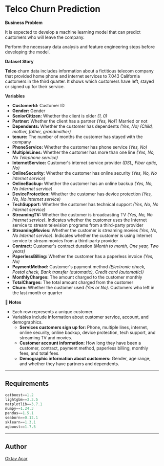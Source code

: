 # Telco Churn Prediction

**Business Problem**

It is expected to develop a machine learning model that can predict customers who will leave the company.

Perform the necessary data analysis and feature engineering steps before developing the model.

**Dataset Story**

**Telco** churn data includes information about a fictitious telecom company that provided home phone and internet services to 7.043 California customers in the third quarter. It shows which customers have left, stayed or signed up for their service.

**Variables**
- **CustomerId:** Customer ID
- **Gender:** Gender
- **SeniorCitizen:** Whether the client is older *(1, 0)*
- **Partner:** Whether the client has a partner *(Yes, No)*? Married or not
- **Dependents:** Whether the customer has dependents *(Yes, No) (Child, mother, father, grandmother)*
- **tenure:** The number of months the customer has stayed with the company
- **PhoneService:** Whether the customer has phone service *(Yes, No)*
- **MultipleLines:** Whether the customer has more than one line *(Yes, No, No Telephone service)*
- **InternetService:** Customer's internet service provider *(DSL, Fiber optic, No)*
- **OnlineSecurity:** Whether the customer has online security *(Yes, No, No Internet service)*
- **OnlineBackup:** Whether the customer has an online backup *(Yes, No, No Internet service)*
- **DeviceProtection:** Whether the customer has device protection *(Yes, No, No Internet service)*
- **TechSupport:** Whether the customer has technical support *(Yes, No, No Internet service)*
- **StreamingTV:** Whether the customer is broadcasting TV *(Yes, No, No Internet service)*. Indicates whether the customer uses the Internet service to stream television programs from a third-party provider
- **StreamingMovies:** Whether the customer is streaming movies *(Yes, No, No Internet service)*. Indicates whether the customer is using Internet service to stream movies from a third-party provider
- **Contract:** Customer's contract duration *(Month to month, One year, Two years)*
- **PaperlessBilling:** Whether the customer has a paperless invoice *(Yes, No)*
- **PaymentMethod:** Customer's payment method *(Electronic check, Postal check, Bank transfer (automatic), Credit card (automatic))*
- **MonthlyCharges:** The amount charged to the customer monthly
- **TotalCharges:** The total amount charged from the customer
- **Churn:** Whether the customer used *(Yes or No)*. Customers who left in the last month or quarter

**:memo: Notes**
- Each row represents a unique customer.
- Variables include information about customer service, account, and demographics.
  - **Services customers sign up for:** Phone, multiple lines, internet, online security, online backup, device protection, tech support, and streaming TV and movies.
  - **Customer account information:** How long they have been a customer, contract, payment method, paperless billing, monthly fees, and total fees.
  - **Demographic information about customers:** Gender, age range, and whether they have partners and dependents.

---

## Requirements
~~~python
catboost==1.2
lightgbm==3.3.5
matplotlib==3.7.1
numpy==1.24.3
pandas==1.5.1
seaborn==0.12.1
sklearn==1.3.1
xgboost==1.7.5
~~~

---

## Author
[Oktay Acar](https://github.com/oktay-acar)